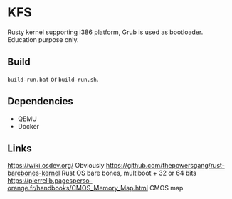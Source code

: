 # KFS
Rusty kernel supporting i386 platform, Grub is used as bootloader. 
Education purpose only.

## Build
`build-run.bat` or `build-run.sh`.

## Dependencies
- QEMU
- Docker

## Links
https://wiki.osdev.org/ Obviously
https://github.com/thepowersgang/rust-barebones-kernel Rust OS bare bones, multiboot + 32 or 64 bits
https://pierrelib.pagesperso-orange.fr/handbooks/CMOS_Memory_Map.html CMOS map